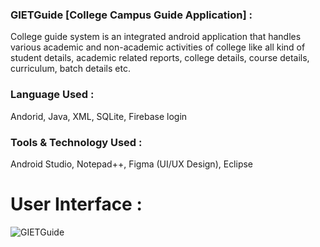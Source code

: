 ### GIETGuide [College Campus Guide Application] :

College guide system is an integrated android application that handles various academic and non-academic activities of college like all kind of student details, academic related reports, college details, course details, curriculum, batch details etc.

### Language Used :

Andorid, Java, XML, SQLite, Firebase login

### Tools & Technology Used :

Android Studio, Notepad++, Figma (UI/UX Design), Eclipse

# User Interface :

![GIETGuide](https://user-images.githubusercontent.com/36065206/94986443-7ca1e380-057c-11eb-8cd6-f13d411129ba.jpg)
